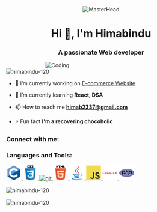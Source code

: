 <div align = "center">
<img src="https://media3.giphy.com/media/v1.Y2lkPTc5MGI3NjExMXhnaDNnNG50aDdpcGExbmF6eDlyaG9mNDYyMXB4bW94b2Rrcnd2ciZlcD12MV9pbnRlcm5hbF9naWZfYnlfaWQmY3Q9Zw/N0oyB468FLbNGZyJrr/giphy.gif" alt="MasterHead" />
</div>

<h1 align="center">Hi 👋, I'm Himabindu</h1>
<h3 align="center">A passionate Web developer</h3>
<img align="right" alt="Coding" width="400" src="https://cdn.dribbble.com/users/1894420/screenshots/14032021/media/a85f637f1eb4cd5efdd307f9760472a1.gif"/>



<p align="left"> <img src="https://komarev.com/ghpvc/?username=himabindu-120&label=Profile%20views&color=0e75b6&style=flat" alt="himabindu-120" /> </p>

- 🔭 I’m currently working on [E-commerce Website](https://github.com/himabindu-120/Ecommerce-Store)

- 🌱 I’m currently learning **React, DSA**

- 📫 How to reach me **himab2337@gmail.com**

- ⚡ Fun fact **I'm a recovering chocoholic**

<h3 align="left">Connect with me:</h3>
<p align="left">
</p>

<h3 align="left">Languages and Tools:</h3>
<p align="left"> <a href="https://www.cprogramming.com/" target="_blank" rel="noreferrer"> <img src="https://raw.githubusercontent.com/devicons/devicon/master/icons/c/c-original.svg" alt="c" width="40" height="40"/> </a> <a href="https://www.w3schools.com/css/" target="_blank" rel="noreferrer"> <img src="https://raw.githubusercontent.com/devicons/devicon/master/icons/css3/css3-original-wordmark.svg" alt="css3" width="40" height="40"/> </a> <a href="https://git-scm.com/" target="_blank" rel="noreferrer"> <img src="https://www.vectorlogo.zone/logos/git-scm/git-scm-icon.svg" alt="git" width="40" height="40"/> </a> <a href="https://www.w3.org/html/" target="_blank" rel="noreferrer"> <img src="https://raw.githubusercontent.com/devicons/devicon/master/icons/html5/html5-original-wordmark.svg" alt="html5" width="40" height="40"/> </a> <a href="https://www.java.com" target="_blank" rel="noreferrer"> <img src="https://raw.githubusercontent.com/devicons/devicon/master/icons/java/java-original.svg" alt="java" width="40" height="40"/> </a> <a href="https://developer.mozilla.org/en-US/docs/Web/JavaScript" target="_blank" rel="noreferrer"> <img src="https://raw.githubusercontent.com/devicons/devicon/master/icons/javascript/javascript-original.svg" alt="javascript" width="40" height="40"/> </a> <a href="https://www.oracle.com/" target="_blank" rel="noreferrer"> <img src="https://raw.githubusercontent.com/devicons/devicon/master/icons/oracle/oracle-original.svg" alt="oracle" width="40" height="40"/> </a> <a href="https://www.php.net" target="_blank" rel="noreferrer"> <img src="https://raw.githubusercontent.com/devicons/devicon/master/icons/php/php-original.svg" alt="php" width="40" height="40"/> </a> </p>

<p><img align="center" src="https://github-readme-stats.vercel.app/api/top-langs?username=himabindu-120&show_icons=true&locale=en&layout=compact" alt="himabindu-120" /></p>

<p><img align="center" src="https://github-readme-streak-stats.herokuapp.com/?user=himabindu-120&" alt="himabindu-120" /></p>
